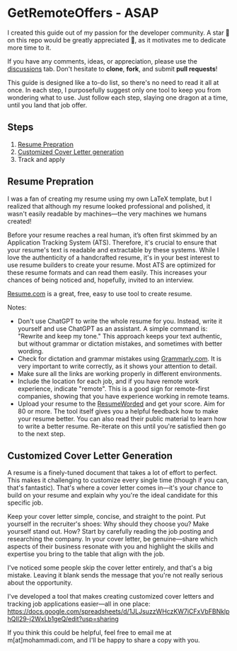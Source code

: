 # GetRemoteOffers - ASAP
I created this guide out of my passion for the developer community. A star 🌟 on this repo would be greatly appreciated 🤗, as it motivates me to dedicate more time to it.

If you have any comments, ideas, or appreciation, please use the [discussions](https://github.com/mohammadi-com/JobNavigator/discussions) tab. Don't hesitate to **clone**, **fork**, and submit **pull requests**!

This guide is designed like a to-do list, so there's no need to read it all at once. In each step, I purposefully suggest only one tool to keep you from wondering what to use. Just follow each step, slaying one dragon at a time, until you land that job offer.

## Steps
<ol>
<li><a href="#resume-prepration">Resume Prepration</a></li>
<li><a href="#customized-cover-letter-generation">Customized Cover Letter generation</a></li>
<li>Track and apply</li>
</ol>


## Resume Prepration
I was a fan of creating my resume using my own LaTeX template, but I realized that although my resume looked professional and polished, it wasn't easily readable by machines—the very machines we humans created!

Before your resume reaches a real human, it’s often first skimmed by an Application Tracking System (ATS). Therefore, it's crucial to ensure that your resume's text is readable and extractable by these systems. While I love the authenticity of a handcrafted resume, it's in your best interest to use resume builders to create your resume. Most ATS are optimized for these resume formats and can read them easily. This increases your chances of being noticed and, hopefully, invited to an interview.

[Resume.com](https://www.resume.com/) is a great, free, easy to use tool to create resume.

Notes:
- Don't use ChatGPT to write the whole resume for you. Instead, write it yourself and use ChatGPT as an assistant. A simple command is: "Rewrite and keep my tone." This approach keeps your text authentic, but without grammar or dictation mistakes, and sometimes with better wording.
- Check for dictation and grammar mistakes using [Grammarly.com](https://www.grammarly.com/). It is very important to write correctly, as it shows your attention to detail.
- Make sure all the links are working properly in different environments.
- Include the location for each job, and if you have remote work experience, indicate "remote". This is a good sign for remote-first companies, showing that you have experience working in remote teams.
- Upload your resume to the [ResumeWorded](https://resumeworded.com/) and get your score. Aim for 80 or more. The tool itself gives you a helpful feedback how to make your resume better. You can also read their public material to learn how to write a better resume. Re-iterate on this until you're satisfied then go to the next step.


## Customized Cover Letter Generation
A resume is a finely-tuned document that takes a lot of effort to perfect. This makes it challenging to customize every single time (though if you can, that's fantastic). That's where a cover letter comes in—it's your chance to build on your resume and explain why you're the ideal candidate for this specific job.

Keep your cover letter simple, concise, and straight to the point. Put yourself in the recruiter's shoes: Why should they choose you? Make yourself stand out. How? Start by carefully reading the job posting and researching the company. In your cover letter, be genuine—share which aspects of their business resonate with you and highlight the skills and expertise you bring to the table that align with the job.

I've noticed some people skip the cover letter entirely, and that's a big mistake. Leaving it blank sends the message that you're not really serious about the opportunity.

I've developed a tool that makes creating customized cover letters and tracking job applications easier—all in one place: https://docs.google.com/spreadsheets/d/1JLJsuzzWHczKW7iCFxVbFBNklphQIl29-j2WxLb1geQ/edit?usp=sharing

If you think this could be helpful, feel free to email me at m[at]mohammadi.com, and I'll be happy to share a copy with you.